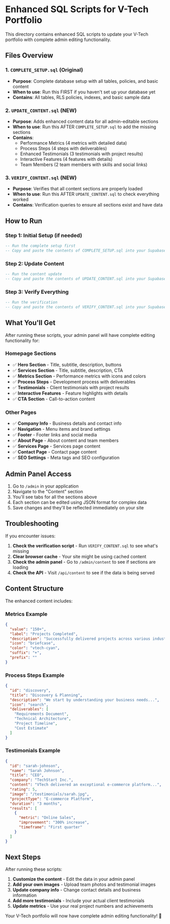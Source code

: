 # Enhanced SQL Scripts for V-Tech Portfolio

This directory contains enhanced SQL scripts to update your V-Tech portfolio with complete admin editing functionality.

## Files Overview

### 1. `COMPLETE_SETUP.sql` (Original)

- **Purpose**: Complete database setup with all tables, policies, and basic content
- **When to use**: Run this FIRST if you haven't set up your database yet
- **Contains**: All tables, RLS policies, indexes, and basic sample data

### 2. `UPDATE_CONTENT.sql` (NEW)

- **Purpose**: Adds enhanced content data for all admin-editable sections
- **When to use**: Run this AFTER `COMPLETE_SETUP.sql` to add the missing sections
- **Contains**:
  - Performance Metrics (4 metrics with detailed data)
  - Process Steps (4 steps with deliverables)
  - Enhanced Testimonials (3 testimonials with project results)
  - Interactive Features (4 features with details)
  - Team Members (2 team members with skills and social links)

### 3. `VERIFY_CONTENT.sql` (NEW)

- **Purpose**: Verifies that all content sections are properly loaded
- **When to use**: Run this AFTER `UPDATE_CONTENT.sql` to check everything worked
- **Contains**: Verification queries to ensure all sections exist and have data

## How to Run

### Step 1: Initial Setup (if needed)

```sql
-- Run the complete setup first
-- Copy and paste the contents of COMPLETE_SETUP.sql into your Supabase SQL Editor
```

### Step 2: Update Content

```sql
-- Run the content update
-- Copy and paste the contents of UPDATE_CONTENT.sql into your Supabase SQL Editor
```

### Step 3: Verify Everything

```sql
-- Run the verification
-- Copy and paste the contents of VERIFY_CONTENT.sql into your Supabase SQL Editor
```

## What You'll Get

After running these scripts, your admin panel will have complete editing functionality for:

### Homepage Sections

- ✅ **Hero Section** - Title, subtitle, description, buttons
- ✅ **Services Section** - Title, subtitle, description, CTA
- ✅ **Metrics Section** - Performance metrics with icons and colors
- ✅ **Process Steps** - Development process with deliverables
- ✅ **Testimonials** - Client testimonials with project results
- ✅ **Interactive Features** - Feature highlights with details
- ✅ **CTA Section** - Call-to-action content

### Other Pages

- ✅ **Company Info** - Business details and contact info
- ✅ **Navigation** - Menu items and brand settings
- ✅ **Footer** - Footer links and social media
- ✅ **About Page** - About content and team members
- ✅ **Services Page** - Services page content
- ✅ **Contact Page** - Contact page content
- ✅ **SEO Settings** - Meta tags and SEO configuration

## Admin Panel Access

1. Go to `/admin` in your application
2. Navigate to the "Content" section
3. You'll see tabs for all the sections above
4. Each section can be edited using JSON format for complex data
5. Save changes and they'll be reflected immediately on your site

## Troubleshooting

If you encounter issues:

1. **Check the verification script** - Run `VERIFY_CONTENT.sql` to see what's missing
2. **Clear browser cache** - Your site might be using cached content
3. **Check the admin panel** - Go to `/admin/content` to see if sections are loading
4. **Check the API** - Visit `/api/content` to see if the data is being served

## Content Structure

The enhanced content includes:

### Metrics Example

```json
{
  "value": "150+",
  "label": "Projects Completed",
  "description": "Successfully delivered projects across various industries",
  "icon": "briefcase",
  "color": "vtech-cyan",
  "suffix": "+",
  "prefix": ""
}
```

### Process Steps Example

```json
{
  "id": "discovery",
  "title": "Discovery & Planning",
  "description": "We start by understanding your business needs...",
  "icon": "search",
  "deliverables": [
    "Requirements Document",
    "Technical Architecture",
    "Project Timeline",
    "Cost Estimate"
  ]
}
```

### Testimonials Example

```json
{
  "id": "sarah-johnson",
  "name": "Sarah Johnson",
  "title": "CEO",
  "company": "TechStart Inc.",
  "content": "VTech delivered an exceptional e-commerce platform...",
  "rating": 5,
  "image": "/testimonials/sarah.jpg",
  "projectType": "E-commerce Platform",
  "duration": "3 months",
  "results": [
    {
      "metric": "Online Sales",
      "improvement": "300% increase",
      "timeframe": "First quarter"
    }
  ]
}
```

## Next Steps

After running these scripts:

1. **Customize the content** - Edit the data in your admin panel
2. **Add your own images** - Upload team photos and testimonial images
3. **Update company info** - Change contact details and business information
4. **Add more testimonials** - Include your actual client testimonials
5. **Update metrics** - Use your real project numbers and achievements

Your V-Tech portfolio will now have complete admin editing functionality! 🎉
